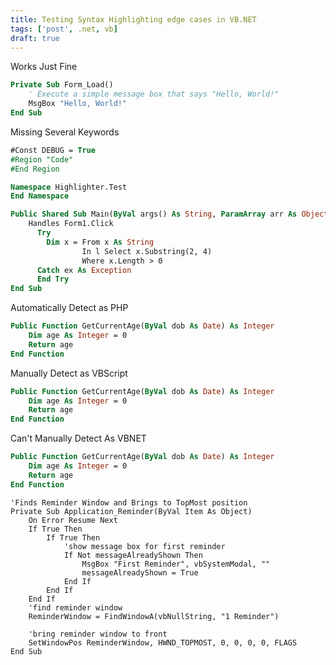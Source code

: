 ```yaml
---
title: Testing Syntax Highlighting edge cases in VB.NET
tags: ['post', .net, vb]
draft: true
---
```


Works Just Fine

```vb
Private Sub Form_Load()
    ' Execute a simple message box that says "Hello, World!"
    MsgBox "Hello, World!"
End Sub
```

Missing Several Keywords

```vb
#Const DEBUG = True
#Region "Code"
#End Region

Namespace Highlighter.Test
End Namespace

Public Shared Sub Main(ByVal args() As String, ParamArray arr As Object) _
    Handles Form1.Click
      Try
        Dim x = From x As String 
                In l Select x.Substring(2, 4)
                Where x.Length > 0
      Catch ex As Exception 
      End Try
End Sub
```

Automatically Detect as PHP

```vb
Public Function GetCurrentAge(ByVal dob As Date) As Integer
    Dim age As Integer = 0
    Return age
End Function
```

Manually Detect as VBScript

```vb
Public Function GetCurrentAge(ByVal dob As Date) As Integer
    Dim age As Integer = 0
    Return age
End Function
```

Can't Manually Detect As VBNET

```vb
Public Function GetCurrentAge(ByVal dob As Date) As Integer
    Dim age As Integer = 0
    Return age
End Function
```

<pre class="prettyprint"><code class="vbnet">'Finds Reminder Window and Brings to TopMost position  
Private Sub Application_Reminder(ByVal Item As Object)  
    On Error Resume Next  
    If True Then 
        If True Then  
            'show message box for first reminder  
            If Not messageAlreadyShown Then  
                MsgBox "First Reminder", vbSystemModal, ""  
                messageAlreadyShown = True  
            End If  
        End If
    End If
    'find reminder window  
    ReminderWindow = FindWindowA(vbNullString, "1 Reminder")  
      
    'bring reminder window to front  
    SetWindowPos ReminderWindow, HWND_TOPMOST, 0, 0, 0, 0, FLAGS  
End Sub 
</code></pre>
